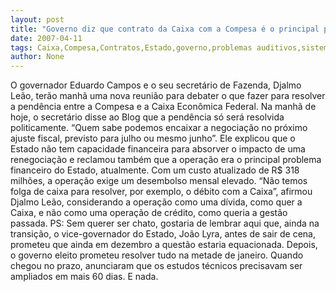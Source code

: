 ```yaml
---
layout: post
title: "Governo diz que contrato da Caixa com a Compesa é o principal problema financeiro do Estado hoje"
date: 2007-04-11
tags: Caixa,Compesa,Contratos,Estado,governo,problemas auditivos,sistema financeiro
author: None
---
```

O governador Eduardo Campos e o seu secretário de Fazenda, Djalmo Leão, terão manhã uma nova reunião para debater o que fazer para resolver a pendência entre a Compesa e a Caixa Econômica Federal.
Na manhã de hoje, o secretário disse ao Blog que a pendência só será resolvida politicamente. “Quem sabe podemos encaixar a negociação no próximo ajuste fiscal, previsto para julho ou mesmo junho”.
Ele explicou que o Estado não tem capacidade financeira para absorver o impacto de uma renegociação e reclamou também que a operação era o principal problema financeiro do Estado, atualmente.
Com um custo atualizado de R$ 318 milhões, a operação exige um desembolso mensal elevado.
“Não temos folga de caixa para resolver, por exemplo, o débito com a Caixa”, afirmou Djalmo Leão, considerando a operação como uma dívida, como quer a Caixa, e não como uma operação de crédito, como queria a gestão passada.
PS: Sem querer ser chato, gostaria de lembrar aqui que, ainda na transição, o vice-governador do Estado, João Lyra, antes de sair de cena, prometeu que ainda em dezembro a questão estaria equacionada. Depois, o governo eleito prometeu resolver tudo na metade de janeiro. Quando chegou no prazo, anunciaram que os estudos técnicos precisavam ser ampliados em mais 60 dias. E nada. 